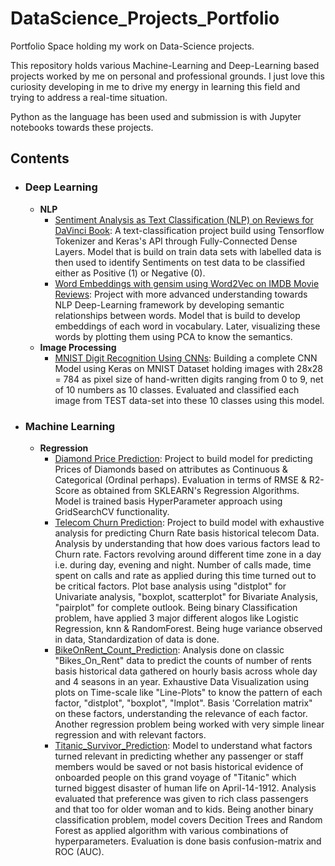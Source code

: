 # DataScience_Projects_Portfolio
Portfolio Space holding my work on Data-Science projects. 

This repository holds various Machine-Learning and Deep-Learning based projects worked by me on personal and professional grounds. I just love this curiosity developing in me to drive my energy in learning this field and trying to address a real-time situation.

Python as the language has been used and submission is with Jupyter notebooks towards these projects.

## Contents

- ### Deep Learning

	- __NLP__
		- [Sentiment Analysis as Text Classification (NLP) on Reviews for DaVinci Book](https://github.com/niveditphoenix/DataScience_Projects_Portfolio/blob/master/Deep%20Learning%20Projects%20Using%20Tensorflow%20%26%20KERAS/NLP/Sentiment_Analysis_NLP_DaVinci_TensorflowTokenizer_DNN.ipynb): A text-classification project build using Tensorflow Tokenizer and Keras's API through Fully-Connected Dense Layers. Model that is build on train data sets with labelled data is then used to identify Sentiments on test data to be classified either as Positive (1) or Negative (0).
		- [Word Embeddings with gensim using Word2Vec on IMDB Movie Reviews](https://github.com/niveditphoenix/DataScience_Projects_Portfolio/blob/master/Deep%20Learning%20Projects%20Using%20Tensorflow%20%26%20KERAS/NLP/WordEmbedding_Gensim_Word2Vec_IMDB_Movie_Reviews.ipynb): Project with more advanced understanding towards NLP Deep-Learning framework by developing semantic relationships between words. Model that is build to develop embeddings of each word in vocabulary. Later, visualizing these words by plotting them using PCA to know the semantics.
	- __Image Processing__
		- [MNIST Digit Recognition Using CNNs](https://github.com/niveditphoenix/DataScience_Projects_Portfolio/blob/master/Deep%20Learning%20Projects%20Using%20Tensorflow%20%26%20KERAS/Image%20Processing/MNIST_Digit_Recognition_CNN_DL.ipynb): Building a complete CNN Model using Keras on MNIST Dataset holding images with 28x28 = 784 as pixel size of hand-written digits ranging from 0 to 9, net of 10 numbers as 10 classes. Evaluated and classified each image from TEST data-set into these 10 classes using this model.

- ### Machine Learning

	- __Regression__
		- [Diamond Price Prediction](https://github.com/niveditphoenix/DataScience_Projects_Portfolio/blob/master/Machine%20Learning%20Projects%20Using%20Scikit-Learn%20(Various%20Statistical%20Methods)/DiamondPrice_Prediction_RegressionAnalysis_ML.ipynb): Project to build model for predicting Prices of Diamonds based on attributes as Continuous & Categorical (Ordinal perhaps). Evaluation in terms of RMSE & R2-Score as obtained from SKLEARN's Regression Algorithms. Model is trained basis HyperParameter approach using GridSearchCV functionality.
		- [Telecom Churn Prediction](https://github.com/niveditphoenix/DataScience_Projects_Portfolio/blob/master/Machine%20Learning%20Projects%20Using%20Scikit-Learn%20(Various%20Statistical%20Methods)/TelecomChurn_WithAllPlots.ipynb): Project to build model with exhaustive analysis for predicting Churn Rate basis historical telecom Data. Analysis by understanding that how does various factors lead to Churn rate. Factors revolving around different time zone in a day i.e. during day, evening and night. Number of calls made, time spent on calls and rate as applied during this time turned out to be critical factors. Plot base analysis using "distplot" for Univariate analysis, "boxplot, scatterplot" for Bivariate Analysis, "pairplot" for complete outlook. Being binary Classification problem, have applied 3 major different alogos like Logistic Regression, knn & RandomForest. Being huge variance observed in data, Standardization of data is done.
		- [BikeOnRent_Count_Prediction](https://github.com/niveditphoenix/DataScience_Projects_Portfolio/blob/master/Machine%20Learning%20Projects%20Using%20Scikit-Learn%20(Various%20Statistical%20Methods)/BikeShare_WithPlotsAnalysic.ipynb): Analysis done on classic "Bikes_On_Rent" data to predict the counts of number of rents basis historical data gathered on hourly basis across whole day and 4 seasons in an year. Exhaustive Data Visualization using plots on Time-scale like "Line-Plots" to know the pattern of each factor, "distplot", "boxplot", "lmplot". Basis 'Correlation matrix" on these factors, understanding the relevance of each factor. Another regression problem being worked with very simple linear regression and with relevant factors.
		- [Titanic_Survivor_Prediction](https://github.com/niveditphoenix/DataScience_Projects_Portfolio/blob/master/Machine%20Learning%20Projects%20Using%20Scikit-Learn%20(Various%20Statistical%20Methods)/Titanic_Analysis_FeatureImportance.ipynb): Model to understand what factors turned relevant in predicting whether any passenger or staff members would be saved or not basis historical evidence of onboarded people on this grand voyage of "Titanic" which turned biggest disaster of human life on April-14-1912. Analysis evaluated that preference was given to rich class passengers and that too for older woman and to kids. Being another binary classification problem, model covers Decition Trees and Random Forest as applied algorithm with various combinations of hyperparameters. Evaluation is done basis confusion-matrix and ROC (AUC).
